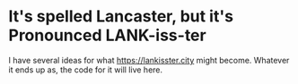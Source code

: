 # It's spelled Lancaster, but it's Pronounced LANK-iss-ter

I have several ideas for what <https://lankisster.city> might become. Whatever it ends up as, the code for it will live here.
